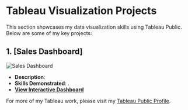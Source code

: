 # Tableau Visualization Projects

This section showcases my data visualization skills using Tableau Public. Below are some of my key projects:

## 1. [Sales Dashboard]
![Sales Dashboard]()
- **Description**: 
- **Skills Demonstrated**: .
- **[View Interactive Dashboard](https://public.tableau.com/app/profile/raveena.sarwal/viz/SalesDashboard_17311902648920/SalesAnalysis)**


For more of my Tableau work, please visit my [Tableau Public Profile](https://public.tableau.com/app/profile/raveena.sarwal/vizzes).
